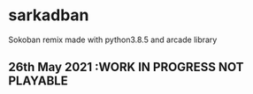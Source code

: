 # sarkadban
Sokoban remix made with python3.8.5 and arcade library

26th May 2021 :WORK IN PROGRESS NOT PLAYABLE
---------------------------------------------
